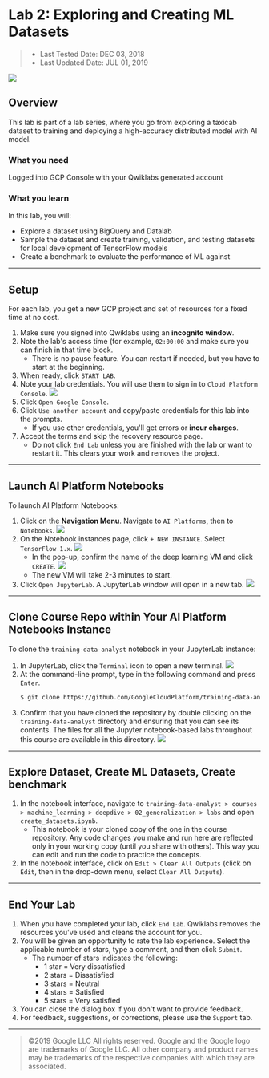 # Lab 2: Exploring and Creating ML Datasets

> * Last Tested Date: DEC 03, 2018
> * Last Updated Date: JUL 01, 2019

![](../../res/img/LaunchML/LaunchML-4L-9.jpg)

## Overview

This lab is part of a lab series, where you go from exploring a taxicab dataset to training and deploying a high-accuracy distributed model with AI model.

### What you need

Logged into GCP Console with your Qwiklabs generated account

### What you learn

In this lab, you will:

* Explore a dataset using BigQuery and Datalab
* Sample the dataset and create training, validation, and testing datasets for local development of TensorFlow models
* Create a benchmark to evaluate the performance of ML against

---
## Setup

For each lab, you get a new GCP project and set of resources for a fixed time at no cost.

1. Make sure you signed into Qwiklabs using an **incognito window**.
2. Note the lab's access time (for example, `02:00:00` and make sure you can finish in that time block.
    * There is no pause feature. You can restart if needed, but you have to start at the beginning.
3. When ready, click `START LAB`.
4. Note your lab credentials. You will use them to sign in to `Cloud Platform Console`.
    ![](../../res/img/LaunchML/LaunchML-4L-2.png)
5. Click `Open Google Console`.
6. Click `Use another account` and copy/paste credentials for this lab into the prompts.
    * If you use other credentials, you'll get errors or **incur charges**.
7. Accept the terms and skip the recovery resource page.
    * Do not click `End Lab` unless you are finished with the lab or want to restart it. This clears your work and removes the project.

---
## Launch AI Platform Notebooks

To launch AI Platform Notebooks:

1. Click on the **Navigation Menu**. Navigate to `AI Platforms`, then to `Notebooks`.
    ![](../../res/img/LaunchML/LaunchML-4L-3.png)
2. On the Notebook instances page, click `+ NEW INSTANCE`. Select `TensorFlow 1.x`.
    ![](../../res/img/LaunchML/LaunchML-4L-4.png)
    * In the pop-up, confirm the name of the deep learning VM and click `CREATE`.
        ![](../../res/img/LaunchML/LaunchML-4L-5.png)
    * The new VM will take 2-3 minutes to start.
3. Click `Open JupyterLab`. A JupyterLab window will open in a new tab.
    ![](../../res/img/LaunchML/LaunchML-4L-6.png)

---
## Clone Course Repo within Your AI Platform Notebooks Instance

To clone the `training-data-analyst` notebook in your JupyterLab instance:

1. In JupyterLab, click the `Terminal` icon to open a new terminal.
    ![](../../res/img/LaunchML/LaunchML-4L-7.png)
2. At the command-line prompt, type in the following command and press `Enter`.
    ```bash
    $ git clone https://github.com/GoogleCloudPlatform/training-data-analyst 
    ```
3. Confirm that you have cloned the repository by double clicking on the `training-data-analyst` directory and ensuring that you can see its contents. The files for all the Jupyter notebook-based labs throughout this course are available in this directory.
    ![](../../res/img/LaunchML/LaunchML-4L-8.png)

---
## Explore Dataset, Create ML Datasets, Create benchmark

1. In the notebook interface, navigate to `training-data-analyst > courses > machine_learning > deepdive > 02_generalization > labs` and open `create_datasets.ipynb`.
    * This notebook is your cloned copy of the one in the course repository. Any code changes you make and run here are reflected only in your working copy (until you share with others). This way you can edit and run the code to practice the concepts.
2. In the notebook interface, click on `Edit > Clear All Outputs` (click on `Edit`, then in the drop-down menu, select `Clear All Outputs`).

---
## End Your Lab

1. When you have completed your lab, click `End Lab`. Qwiklabs removes the resources you’ve used and cleans the account for you.
2. You will be given an opportunity to rate the lab experience. Select the applicable number of stars, type a comment, and then click `Submit`.
    * The number of stars indicates the following:
        * 1 star = Very dissatisfied
        * 2 stars = Dissatisfied
        * 3 stars = Neutral
        * 4 stars = Satisfied
        * 5 stars = Very satisfied
3. You can close the dialog box if you don't want to provide feedback.
4. For feedback, suggestions, or corrections, please use the `Support` tab.

---
> ©2019 Google LLC All rights reserved. Google and the Google logo are trademarks of Google LLC. All other company and product names may be trademarks of the respective companies with which they are associated.
